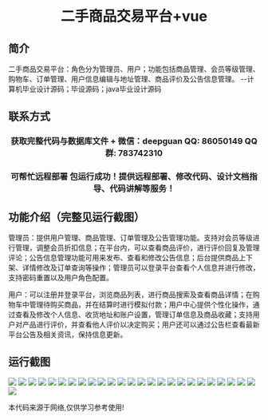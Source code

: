 <p><h1 align="center">二手商品交易平台+vue</h1></p>

## 简介
二手商品交易平台：角色分为管理员、用户；功能包括商品管理、会员等级管理、购物车、订单管理、用户信息编辑与地址管理、商品评价及公告信息管理。    --计算机毕业设计源码；毕设源码；java毕业设计源码


## 联系方式
<p><h3 align="center">获取完整代码与数据库文件 + 微信：deepguan QQ: 86050149 QQ群: 783742310</h3></p>
<p><h3 align="center">可帮忙远程部署 包运行成功！提供远程部署、修改代码、设计文档指导、代码讲解等服务！</h3></p>

## 功能介绍（完整见运行截图）
管理员：提供用户管理、商品管理、订单管理及公告管理功能。支持对会员等级进行管理，调整会员折扣信息；在平台内，可以查看商品评价，进行评价回复及管理评论；公告信息管理功能可用来发布、查看和修改公告信息；后台提供商品上下架、详情修改及订单查询等操作；管理员可以登录平台查看个人信息并进行修改，支持密码重置以及用户角色配置。

用户：可以注册并登录平台，浏览商品列表，进行商品搜索及查看商品详情；在购物车中管理待购买商品，并在结算时进行模拟付款；用户中心提供个性化操作，通过查看及修改个人信息、收货地址和账户设置，管理订单信息及商品收藏；支持用户对产品进行评价，并查看他人评价以决定购买；用户还可以通过公告栏查看最新平台公告及相关资讯，保持信息更新。


## 运行截图
![](img/001.jpg)
![](img/002.jpg)
![](img/003.jpg)
![](img/004.jpg)
![](img/005.jpg)
![](img/006.jpg)
![](img/007.jpg)
![](img/008.jpg)
![](img/009.jpg)
![](img/010.jpg)
![](img/011.jpg)
![](img/012.jpg)
![](img/013.jpg)
![](img/014.jpg)
![](img/015.jpg)
![](img/016.jpg)
![](img/017.jpg)
![](img/018.jpg)
![](img/019.jpg)
![](img/020.jpg)
![](img/021.jpg)
![](img/022.jpg)
![](img/023.jpg)
![](img/024.jpg)
![](img/025.jpg)
![](img/026.jpg)

<p>本代码来源于网络,仅供学习参考使用!</p>
